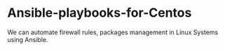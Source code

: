 # Ansible-playbooks-for-Centos
We can automate firewall rules, packages management in Linux Systems using Ansible.
